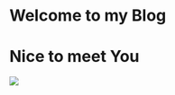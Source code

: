 # Welcome to my Blog
# Nice to meet You
![](http://ztshandong.oss-cn-shanghai.aliyuncs.com/kid/moka.jpg)
